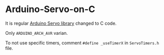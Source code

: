 # Arduino-Servo-on-C

It is regular [Arduino Servo library](https://github.com/arduino-libraries/Servo) changed to C code.

Only `ARDUINO_ARCH_AVR` varian.

To not use specific timers, comment `#define _useTimerX` in `ServoTimers.h` file.
